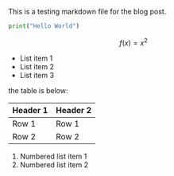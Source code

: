 <script type="text/javascript" charset="utf-8" 
src="https://cdn.mathjax.org/mathjax/latest/MathJax.js?config=TeX-AMS-MML_HTMLorMML,
https://vincenttam.github.io/javascripts/MathJaxLocal.js">
</script>


This is a testing markdown file for the blog post.

```python
print("Hello World")
```

$$f(x) = x^2$$

- List item 1
- List item 2
- List item 3

the table is below:

| Header 1 | Header 2 |
|----------|----------|
| Row 1    | Row 1    |
| Row 2    | Row 2    |

1. Numbered list item 1
2. Numbered list item 2